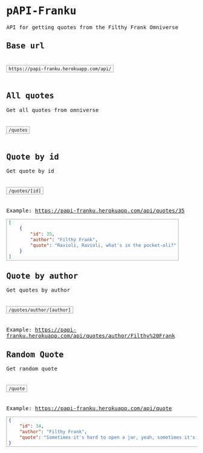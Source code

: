 <style>
    @import url('https://fonts.googleapis.com/css2?family=Roboto+Mono:wght@300&display=swap');
    body {
        font-family: 'Roboto Mono', monospace;
    }
    pre {
        display: inline-block;
        background-color: #f8f8f8;
        border: 1px solid #acaaaa;
        margin-top: 1.5em;
        margin-bottom: 1.5em;
        margin-right: 1.5em;
        padding: 0.125rem 0.3125rem 0.0625rem;
         }

}
</style>

# pAPI-Franku

API for getting quotes from the Filthy Frank Omniverse

## Base url

```
https://papi-franku.herokuapp.com/api/
```

## All quotes

Get all quotes from omniverse

```
/quotes
```

## Quote by id

Get quote by id

```
/quotes/[id]
```

Example: https://papi-franku.herokuapp.com/api/quotes/35

```json
[
    {
        "id": 35,
        "author": "Filthy Frank",
        "quote": "Ravioli, Ravioli, what's in the pocket-oli?"
    }
]
```

## Quote by author

Get quotes by author

```
/quotes/author/[author]
```

Example: https://papi-franku.herokuapp.com/api/quotes/author/Filthy%20Frank

## Random Quote

Get random quote

```
/quote
```

Example: https://papi-franku.herokuapp.com/api/quote

```json
{
    "id": 34,
    "author": "Filthy Frank",
    "quote": "Sometimes it's hard to open a jar, yeah, sometimes it's hard to clean the sink"
}
```
